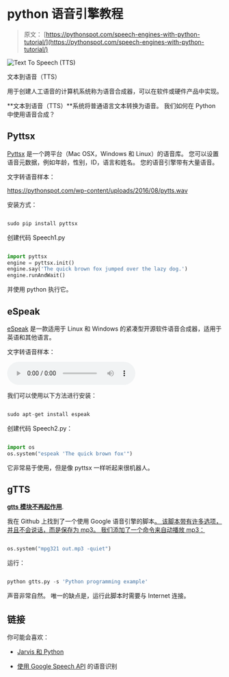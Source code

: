 # python 语音引擎教程

> 原文： [https://pythonspot.com/speech-engines-with-python-tutorial/](https://pythonspot.com/speech-engines-with-python-tutorial/)

![Text To Speech (TTS)](/wp-content/uploads/2016/07/tts.png) 

文本到语音（TTS）

用于创建人工语音的计算机系统称为语音合成器，可以在软件或硬件产品中实现。

**文本到语音（TTS）**系统将普通语言文本转换为语音。 我们如何在 Python 中使用语音合成？


## Pyttsx

[Pyttsx](https://pypi.python.org/pypi/pyTTS/3.0) 是一个跨平台（Mac OSX，Windows 和 Linux）的语音库。 您可以设置语音元数据，例如年龄，性别，ID，语言和姓名。 您的语音引擎带有大量语音。

文字转语音样本：

<https://pythonspot.com/wp-content/uploads/2016/08/pytts.wav>

安装方式：

```py

sudo pip install pyttsx

```

创建代码 Speech1.py

```py

import pyttsx
engine = pyttsx.init()
engine.say('The quick brown fox jumped over the lazy dog.')
engine.runAndWait()

```

并使用 python 执行它。

## eSpeak

[eSpeak](https://espeak.sourceforge.net/) 是一款适用于 Linux 和 Windows 的紧凑型开源软件语音合成器，适用于英语和其他语言。

文字转语音样本：

<audio controls="">Your browser does not support the audio element.</audio>

我们可以使用以下方法进行安装：

```py

sudo apt-get install espeak

```

创建代码 Speech2.py：

```py

import os
os.system("espeak 'The quick brown fox'")

```

它非常易于使用，但是像 pyttsx 一样听起来很机器人。

## gTTS

[**gtts 模块不再起作用**](https://stackoverflow.com/questions/9893175/google-text-to-speech-api).

我在 Github 上找到了一个使用 Google 语音引擎的脚本[。 该脚本带有许多选项，并且不会说话，而是保存为 mp3。 我们添加了一个命令来自动播放 mp3：](https://github.com/pndurette/gTTS)

```py

os.system("mpg321 out.mp3 -quiet")

```

运行：

```py

python gtts.py -s 'Python programming example'

```

声音非常自然。 唯一的缺点是，运行此脚本时需要与 Internet 连接。

## 链接

你可能会喜欢：

*   [Jarvis 和 Python](https://pythonspot.com/personal-assistant-jarvis-in-python/)

*   [使用 Google Speech API](https://pythonspot.com/speech-recognition-using-google-speech-api/) 的语音识别